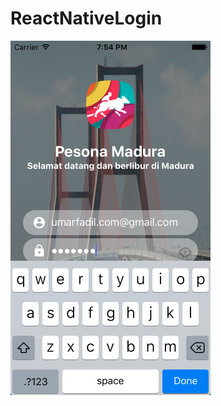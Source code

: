 # ReactNativeLogin
![demo](https://github.com/umarfadil/ReactNativeLogin/blob/master/Screen%20Shot%202017-07-17%20at%207.54.47%20PM.png)  
